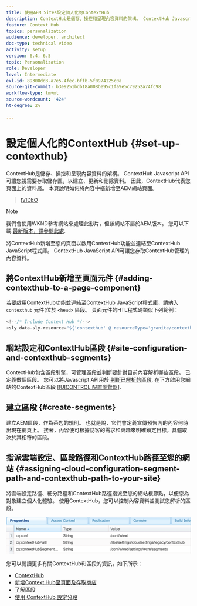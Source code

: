 ```yaml
---
title: 使用AEM Sites設定個人化的ContextHub
description: ContextHub是儲存、操控和呈現內容資料的架構。 ContextHub Javascript API可讓您視需要存取儲存區，以建立、更新和刪除資料。 因此，ContextHub代表您頁面上的資料層。 本頁說明如何將內容中樞新增至AEM網站頁面。
feature: Context Hub
topics: personalization
audience: developer, architect
doc-type: technical video
activity: setup
version: 6.4, 6.5
topic: Personalization
role: Developer
level: Intermediate
exl-id: 89308dd3-a7e5-4fec-bffb-5f0974125c0a
source-git-commit: b3e9251bdb18a008be95c1fa9e5c79252a74fc98
workflow-type: tm+mt
source-wordcount: '424'
ht-degree: 2%

---
```


# 設定個人化的ContextHub {#set-up-contexthub}

ContextHub是儲存、操控和呈現內容資料的架構。 ContextHub Javascript API可讓您視需要存取儲存區，以建立、更新和刪除資料。 因此，ContextHub代表您頁面上的資料層。 本頁說明如何將內容中樞新增至AEM網站頁面。

>[!VIDEO](https://video.tv.adobe.com/v/23765?quality=12&learn=on)

>[!NOTE]
>
>我們會使用WKND參考網站來處理此影片，但該網站不屬於AEM版本。 您可以下載 [最新版本，請參閱此處](https://github.com/adobe/aem-guides-wknd/releases).

將ContextHub新增至您的頁面以啟用ContextHub功能並連結至ContextHub JavaScript程式庫。 ContextHub JavaScript API可讓您存取ContextHub管理的內容資料。

## 將ContextHub新增至頁面元件 {#adding-contexthub-to-a-page-component}

若要啟用ContextHub功能並連結至ContextHub JavaScript程式庫，請納入 `contexthub` 元件(位於 `<head>` 區段。 頁面元件的HTL程式碼類似下列範例：

```java
<!--/* Include Context Hub */-->
<sly data-sly-resource="${'contexthub' @ resourceType='granite/contexthub/components/contexthub'}"/>
```

## 網站設定和ContextHub區段 {#site-configuration-and-contexthub-segments}

ContextHub包含區段引擎，可管理區段並判斷要針對目前內容解析哪些區段。 已定義數個區段。 您可以將Javascript API用於 [判斷已解析的區段](https://helpx.adobe.com/experience-manager/6-5/sites/developing/using/ch-adding.html#DeterminingResolvedContextHubSegments). 在下方啟用您網站的ContextHub區段 [[!UICONTROL 配置瀏覽器]](https://experienceleague.adobe.com/docs/experience-manager-cloud-service/implementing/developing/configurations.html).

## 建立區段 {#create-segments}

建立AEM區段，作為茶匙的規則。 也就是說，它們會定義宣傳預告內的內容何時出現在網頁上。 接著，內容便可根據訪客的需求和興趣來明確鎖定目標，具體取決於其相符的區段。

## 指派雲端設定、區段路徑和ContextHub路徑至您的網站 {#assigning-cloud-configuration-segment-path-and-contexthub-path-to-your-site}

將雲端設定路徑、細分路徑和ContextHub路徑指派至您的網站根節點，以便您為對象建立個人化體驗。 使用ContextHub，您可以控制內容資料並測試您解析的區段。

![CRXDE Lite](assets/crx-de-properties.png)

您可以閱讀更多有關ContextHub和區段的資訊，如下所示：

* [ContextHub](https://helpx.adobe.com/experience-manager/6-5/sites/developing/using/contexthub.html)
* [新增Context Hub至頁面及存取商店](https://helpx.adobe.com/experience-manager/6-5/sites/developing/using/ch-adding.html)
* [了解區段](https://helpx.adobe.com/experience-manager/6-5/sites/classic-ui-authoring/using/classic-personalization-campaigns-segmentation.html)
* [使用 ContextHub 設定分段](https://helpx.adobe.com/experience-manager/6-5/sites/administering/using/segmentation.html)
